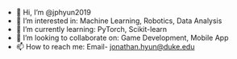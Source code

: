 - 👋 Hi, I’m @jphyun2019
- 👀 I’m interested in: Machine Learning, Robotics, Data Analysis
- 🌱 I’m currently learning: PyTorch, Scikit-learn
- 💞️ I’m looking to collaborate on: Game Development, Mobile App
- 📫 How to reach me: Email- jonathan.hyun@duke.edu


<!---
jphyun2019/jphyun2019 is a ✨ special ✨ repository because its `README.md` (this file) appears on your GitHub profile.
You can click the Preview link to take a look at your changes.
--->
